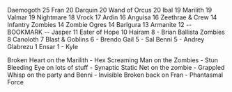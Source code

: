 Daemogoth 25
Fran 20
Darquin 20
Wand of Orcus 20
Ibal 19
Marilith 19
Valmar 19
Nightmare 18
Vrock 17
Ardin 16
Anguisa 16
Zeethrae & Crew 14
Infantry Zombies 14
Zombie Ogres 14
Barlgura 13
Armanite 12
-- BOOKMARK --
Jasper 11
Eater of Hope 10
Hairam 8 - Brian
Ballista Zombies 8
Canoloth 7
Blast & Goblins 6 - Brendo
Gail 5 - Sal
Benni 5 - Andrey
Glabrezu 1
Ensar 1 - Kyle

Broken Heart on the Marilith - Hex
Screaming Man on the Zombies - Stun
Bleeding Eye on lots of stuff - Synaptic Static
Net on the zombie - Grappled
Whisp on the party and Benni - Invisible
Broken back on Fran - Phantasmal Force
